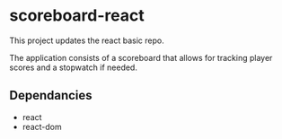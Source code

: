 # scoreboard-react

This project updates the react basic repo.

The application consists of a scoreboard that allows for tracking player scores and a stopwatch if needed.

## Dependancies
* react
* react-dom
